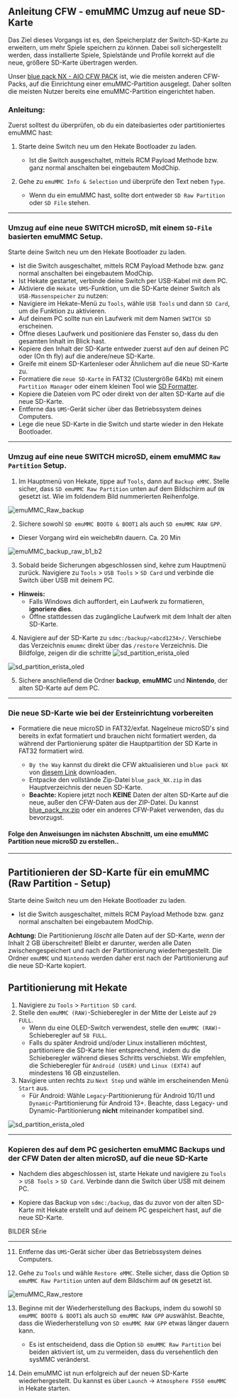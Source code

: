 ## Anleitung CFW - emuMMC Umzug auf neue SD-Karte

Das Ziel dieses Vorgangs ist es, den Speicherplatz der Switch-SD-Karte zu erweitern, um mehr Spiele speichern zu können. Dabei soll sichergestellt werden, dass installierte Spiele, Spielstände und Profile korrekt auf die neue, größere SD-Karte übertragen werden.


Unser [blue pack NX - AIO CFW PACK](https://github.com/glitched-nx/blue_pack_NX/releases/latest) ist, wie die meisten anderen CFW-Packs, auf die Einrichtung einer emuMMC-Partition ausgelegt. Daher sollten die meisten Nutzer bereits eine emuMMC-Partition eingerichtet haben.

### **Anleitung:**

Zuerst solltest du überprüfen, ob du ein dateibasiertes oder partitioniertes emuMMC hast:

1. Starte deine Switch neu um den Hekate Bootloader zu laden.
   - Ist die Switch ausgeschaltet, mittels RCM Payload Methode bzw. ganz normal anschalten bei eingebautem ModChip.

2. Gehe zu `emuMMC Info & Selection` und überprüfe den Text neben `Type`.
   - Wenn du ein emuMMC hast, sollte dort entweder `SD Raw Partition` oder `SD File` stehen.

-----

### Umzug auf eine neue SWITCH microSD, mit einem `SD-File` basierten emuMMC Setup.

Starte deine Switch neu um den Hekate Bootloader zu laden.
   - Ist die Switch ausgeschaltet, mittels RCM Payload Methode bzw. ganz normal anschalten bei eingebautem ModChip.
   - Ist Hekate gestartet, verbinde deine Switch per USB-Kabel mit dem PC.
   - Aktiviere die `Hekate UMS`-Funktion, um die SD-Karte deiner Switch als `USB-Massenspeicher` zu nutzen:
   - Navigiere im Hekate-Menü zu `Tools`, wähle `USB Tools` und dann `SD Card`, um die Funktion zu aktivieren.
   - Auf deinem PC sollte nun ein Laufwerk mit dem Namen `SWITCH SD` erscheinen. 
   - Öffne dieses Laufwerk und positioniere das Fenster so, dass du den gesamten Inhalt im Blick hast.
   - Kopiere den Inhalt der SD-Karte entweder zuerst auf den  auf deinen PC oder (On th fly) auf die andere/neue SD-Karte.
   - Greife mit einem SD-Kartenleser oder Ähnlichem auf die neue SD-Karte zu.
   - Formatiere die `neue SD-Karte` in FAT32 (Clustergröße 64Kb) mit einem `Partition Manager` oder einem kleinen Tool wie [SD Formatter](https://www.sdcard.org/downloads/formatter_4/).
   - Kopiere die Dateien vom PC oder direkt von der alten SD-Karte auf die neue SD-Karte.
   - Entferne das `UMS`-Gerät sicher über das Betriebssystem deines Computers.
   - Lege die neue SD-Karte in die Switch und starte wieder in den Hekate Bootloader.

-----

### Umzug auf eine neue SWITCH microSD, einem emuMMC `Raw Partition` Setup.

1. Im Hauptmenü von Hekate, tippe auf `Tools`, dann auf `Backup eMMC`. Stelle sicher, dass `SD emuMMC Raw Partition` unten auf dem Bildschirm auf `ON` gesetzt ist.
 Wie im foldendem Bild nummerierten Reihenfolge.

 ![emuMMC_Raw_backup](https://github.com/glitched-nx/blue_pack_NX/raw/blue_pack/blue_pack_NX_wiki/pics/emuMMC_Raw_backup.png)

2. Sichere sowohl `SD emuMMC BOOT0 & BOOT1` als auch `SD emuMMC RAW GPP`.
- Dieser Vorgang wird ein weicheb#n dauern. Ca. 20 Min


![emuMMC_backup_raw_b1_b2](https://github.com/glitched-nx/blue_pack_NX/raw/blue_pack/blue_pack_NX_wiki/pics/emuMMC_backup_raw_b1_b2.png)

3. Sobald beide Sicherungen abgeschlossen sind, kehre zum Hauptmenü zurück. Navigiere zu `Tools` > `USB Tools` > `SD Card` und verbinde die Switch über USB mit deinem PC.

- **Hinweis:** 
    - Falls Windows dich auffordert, ein Laufwerk zu formatieren, **ignoriere dies**. 
    - Öffne stattdessen das zugängliche Laufwerk mit dem Inhalt der alten SD-Karte.

4. Navigiere auf der SD-Karte zu `sdmc:/backup/<abcd1234>/`. Verschiebe das Verzeichnis `emummc` direkt über das `/restore` Verzeichnis.
Die Bildfolge, zeigen dir die schritte
![sd_partition_erista_oled](https://github.com/glitched-nx/blue_pack_NX/raw/blue_pack/blue_pack_NX_wiki/pics/sd_partition_erista_oled.png)

![sd_partition_erista_oled](https://github.com/glitched-nx/blue_pack_NX/raw/blue_pack/blue_pack_NX_wiki/pics/sd_partition_erista_oled.png)

5. Sichere anschließend die Ordner **backup**, **emuMMC** und **Nintendo**, der alten SD-Karte auf dem PC.

-----

### Die neue SD-Karte wie bei der Ersteinrichtung vorbereiten

- Formatiere die neue microSD in FAT32/exfat. Nagelneue microSD's sind bereits in exfat formatiert und brauchen nicht formatiert werden, da während der Partionierung später die Hauptpartition der SD Karte in FAT32 formatiert wird.

   - `By the Way` kannst du direkt die CFW aktualisieren und `blue pack NX` von [diesem Link](https://github.com/glitched-nx/blue_pack_NX/releases/latest) downloaden.
   - Entpacke den vollstände Zip-Datei `blue_pack_NX.zip` in das Hauptverzeichnis der neuen SD-Karte.
   - **Beachte:** Kopiere jetzt noch **KEINE** Daten der alten SD-Karte auf die neue, außer den CFW-Daten aus der ZIP-Datei. Du kannst [blue_pack_nx.zip](https://github.com/glitched-nx/blue_pack_NX/releases/latest/download/blue_pack_nx.zip) oder ein anderes CFW-Paket verwenden, das du bevorzugst.

#### Folge den Anweisungen im nächsten Abschnitt, um eine   emuMMC Partition neue microSD zu erstellen..
-----
## Partitionieren der SD-Karte für ein emuMMC (Raw Partition - Setup)

Starte deine Switch neu um den Hekate Bootloader zu laden.

- Ist die Switch ausgeschaltet, mittels RCM Payload Methode bzw. ganz normal anschalten bei eingebautem ModChip.

**Achtung:** Die Partitionierung *löscht* alle Daten auf der SD-Karte, *wenn* der Inhalt 2 GB überschreitet! Bleibt er darunter, werden alle Daten zwischengespeichert und nach der Partitionierung wiederhergestellt. Die Ordner `emuMMC` und `Nintendo` werden daher erst nach der Partitionierung auf die neue SD-Karte kopiert.

## Partitionierung mit Hekate

1. Navigiere zu `Tools` > `Partition SD card`.
2. Stelle den `emuMMC (RAW)`-Schieberegler in der Mitte der Leiste auf `29 FULL`.
   - Wenn du eine OLED-Switch verwendest, stelle den `emuMMC (RAW)`-Schieberegler auf `58 FULL`.
   - Falls du später Android und/oder Linux installieren möchtest, partitioniere die SD-Karte hier entsprechend, indem du die Schieberegler während dieses Schritts verschiebst. Wir empfehlen, die Schieberegler für `Android (USER)` und `Linux (EXT4)` auf mindestens 16 GB einzustellen.
3. Navigiere unten rechts zu `Next Step` und wähle im erscheinenden Menü `Start` aus.
   - Für Android: Wähle `Legacy`-Partitionierung für Android 10/11 und `Dynamic`-Partitionierung für Android 13+. Beachte, dass Legacy- und Dynamic-Partitionierung **nicht** miteinander kompatibel sind.

![sd_partition_erista_oled](https://github.com/glitched-nx/blue_pack_NX/raw/blue_pack/blue_pack_NX_wiki/pics/sd_partition_erista_oled.png)

-----

### Kopieren des auf dem PC gesicherten emuMMC Backups und der CFW Daten der alten microSD, auf die neue SD-Karte

- Nachdem dies abgeschlossen ist, starte Hekate und navigiere zu `Tools` > `USB Tools` > `SD Card`. Verbinde dann die Switch über USB mit deinem PC.

- Kopiere das Backup von `sdmc:/backup`, das du zuvor von der alten SD-Karte mit Hekate erstellt und auf deinem PC gespeichert hast, auf die neue SD-Karte.

BILDER SErie

-----

11. Entferne das `UMS`-Gerät sicher über das Betriebssystem deines Computers.

12. Gehe zu `Tools` und wähle `Restore eMMC`. Stelle sicher, dass die Option `SD emuMMC Raw Partition` unten auf dem Bildschirm auf `ON` gesetzt ist.

![emuMMC_Raw_restore](https://github.com/glitched-nx/blue_pack_NX/raw/blue_pack/blue_pack_NX_wiki/pics/emuMMC_Raw_restore.png)

13. Beginne mit der Wiederherstellung des Backups, indem du sowohl `SD emuMMC BOOT0 & BOOT1` als auch `SD emuMMC RAW GPP` auswählst. Beachte, dass die Wiederherstellung von `SD emuMMC RAW GPP` etwas länger dauern kann.
    - Es ist entscheidend, dass die Option `SD emuMMC Raw Partition` bei beiden aktiviert ist, um zu vermeiden, dass du versehentlich den sysMMC veränderst.

14. Dein emuMMC ist nun erfolgreich auf der neuen SD-Karte wiederhergestellt. Du kannst es über `Launch` -> `Atmosphere FSS0 emuMMC` in Hekate starten.
